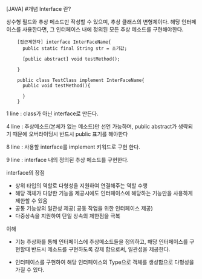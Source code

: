 [JAVA]
#개념
Interface 란?

상수형 필드와 추상 메소드만 작성할 수 있으며, 추상 클래스의 변형체이다.
해당 인터페이스를 사용한다면, 그 인터페이스 내에 정의된 모든 추상 메소드를 구현해야한다. 


```
    [접근제한자] interface InterFaceName{
      public static final String str = 초기값;
    
      [public abstract] void testMethod();
    
    }
    
    public class TestClass implement InterFaceName{
      public void testMethod(){
        
      }
    }
```

1 line : class가 아닌 interface로 만든다.

4 line : 추상메소드(본체가 없는 메소드)만 선언 가능하며, public abstract가 생략되기 때문에 오버라이딩시 반드시 public 표기를 해야한다

 8 line : 사용할 interface를 implement 키워드로 구현 한다.
 
 9 line : interface 내의 정의된 추상 메소드를 구현한다.


interface의 장점
- 상위 타입의 역할로 다형성을 지원하여 연결해주는 역할 수행
- 해당 객체가 다양한 기능을 제공시에도 인터페이스에 해당하는 기능만을 사용하게 제한할 수 있음
- 공통 기능상의 일관성 제공( 공동 작업을 위한 인터페이스 제공)
- 다중상속을 지원하여 단일 상속의 제한점을 극복


이해
- 기능 추상화를 통해 인터페이스에 추상메소드들을 정의하고, 해당 인터페이스를 구현할때 반드시 메소드를 구현하도록 강제 함으로써, 일관성을 제공한다.


- 인터페이스를 구현하여 해당 인터페이스의 Type으로 객체를 생성함으로 다형성을 가질 수 있다.

